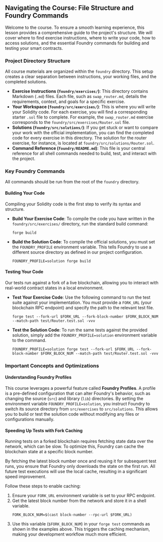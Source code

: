 ## Navigating the Course: File Structure and Foundry Commands

Welcome to the course. To ensure a smooth learning experience, this lesson provides a comprehensive guide to the project's structure. We will cover where to find exercise instructions, where to write your code, how to access solutions, and the essential Foundry commands for building and testing your smart contracts.

### Project Directory Structure

All course materials are organized within the `foundry` directory. This setup creates a clear separation between instructions, your working files, and the completed solutions.

*   **Exercise Instructions (`foundry/exercises/`)**: This directory contains Markdown (`.md`) files. Each file, such as `swap_router.md`, details the requirements, context, and goals for a specific exercise.
*   **Your Workspace (`foundry/src/exercises/`)**: This is where you will write your Solidity code. For each exercise, you will find a corresponding starter `.sol` file to complete. For example, the `swap_router.md` exercise corresponds to the `foundry/src/exercises/Router.sol` file.
*   **Solutions (`foundry/src/solutions/`)**: If you get stuck or want to compare your work with the official implementation, you can find the completed code for every exercise in this directory. The solution for the router exercise, for instance, is located at `foundry/src/solutions/Router.sol`.
*   **Command Reference (`foundry/README.md`)**: This file is your central reference for all shell commands needed to build, test, and interact with the project.

### Key Foundry Commands

All commands should be run from the root of the `foundry` directory.

#### Building Your Code

Compiling your Solidity code is the first step to verify its syntax and structure.

*   **Build Your Exercise Code**: To compile the code you have written in the `foundry/src/exercises/` directory, run the standard build command:
    ```shell
    forge build
    ```

*   **Build the Solution Code**: To compile the official solutions, you must set the `FOUNDRY_PROFILE` environment variable. This tells Foundry to use a different source directory as defined in our project configuration.
    ```shell
    FOUNDRY_PROFILE=solution forge build
    ```

#### Testing Your Code

Our tests run against a fork of a live blockchain, allowing you to interact with real-world contract states in a local environment.

*   **Test Your Exercise Code**: Use the following command to run the test suite against your implementation. You must provide a `FORK_URL` (your blockchain RPC endpoint) and specify the path to the relevant test file.
    ```shell
    forge test --fork-url $FORK_URL --fork-block-number $FORK_BLOCK_NUM --match-path test/Router.test.sol -vvv
    ```

*   **Test the Solution Code**: To run the same tests against the provided solution, simply add the `FOUNDRY_PROFILE=solution` environment variable to the command.
    ```shell
    FOUNDRY_PROFILE=solution forge test --fork-url $FORK_URL --fork-block-number $FORK_BLOCK_NUM --match-path test/Router.test.sol -vvv
    ```

### Important Concepts and Optimizations

#### Understanding Foundry Profiles

This course leverages a powerful feature called **Foundry Profiles**. A profile is a pre-defined configuration that can alter Foundry's behavior, such as changing the source (`src`) and library (`lib`) directories. By setting the environment variable `FOUNDRY_PROFILE=solution`, you instruct Foundry to switch its source directory from `src/exercises` to `src/solutions`. This allows you to build or test the solution code without modifying any files or configurations manually.

#### Speeding Up Tests with Fork Caching

Running tests on a forked blockchain requires fetching state data over the network, which can be slow. To optimize this, Foundry can cache the blockchain state at a specific block number.

By fetching the latest block number once and reusing it for subsequent test runs, you ensure that Foundry only downloads the state on the first run. All future test executions will use the local cache, resulting in a significant speed improvement.

Follow these steps to enable caching:

1.  Ensure your `FORK_URL` environment variable is set to your RPC endpoint.
2.  Get the latest block number from the network and store it in a shell variable.
    ```shell
    FORK_BLOCK_NUM=$(cast block-number --rpc-url $FORK_URL)
    ```
3.  Use this variable (`$FORK_BLOCK_NUM`) in your `forge test` commands as shown in the examples above. This triggers the caching mechanism, making your development workflow much more efficient.